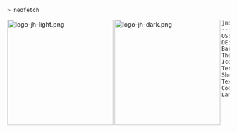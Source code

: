 ```zsh
> neofetch
```

<img align="left" src="https://github.com/jmshtr.png#gh-light-mode-only" alt="logo-jh-light.png" width="240"/>
<img align="left" src="https://github.com/jmshtrive.png#gh-dark-mode-only" alt="logo-jh-dark.png" width="240"/>

```csharp
jmshtr@github
--------------
OS: NixOS 23.11
DE: Hyprland
Bars: Waybar
Theme: Catppuccin-Mocha-Standard-Mauve-Dark
Icons: candy-icons
Terminal: kitty
Shell: Starship
Text Editor: Doom Emacs
Code Editor: VSCodium
Languages: Python, C++, JavaScript (TypeScript)
```
<!--
```zsh
> coding-stats --weekly
```
-->
<!--START_SECTION:waka-->
<!--END_SECTION:waka-->
